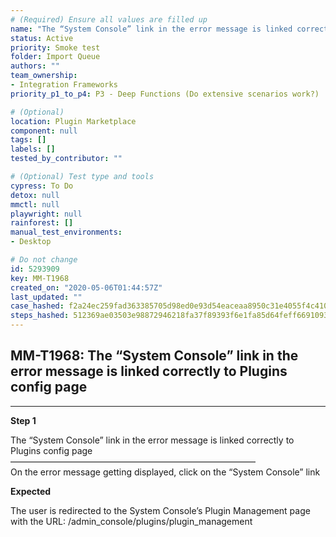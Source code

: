 ```yaml
---
# (Required) Ensure all values are filled up
name: "The “System Console” link in the error message is linked correctly to Plugins config page"
status: Active
priority: Smoke test
folder: Import Queue
authors: ""
team_ownership: 
- Integration Frameworks
priority_p1_to_p4: P3 - Deep Functions (Do extensive scenarios work?)

# (Optional)
location: Plugin Marketplace
component: null
tags: []
labels: []
tested_by_contributor: ""

# (Optional) Test type and tools
cypress: To Do
detox: null
mmctl: null
playwright: null
rainforest: []
manual_test_environments:
- Desktop

# Do not change
id: 5293909
key: MM-T1968
created_on: "2020-05-06T01:44:57Z"
last_updated: ""
case_hashed: f2a24ec259fad363385705d98ed0e93d54eaceaa8950c31e4055f4c410e00c5eb1da9ddff50fcfcc9274f967399c2ceb
steps_hashed: 512369ae03503e98872946218fa37f89393f6e1fa85d64feff66910934c105c61ca55d70fddc0089318e7200ff0173d0
---
```


<!-- (Auto-generated) Based on frontmatter's "key" and "name" -->

## MM-T1968: The “System Console” link in the error message is linked correctly to Plugins config page

---

**Step 1**

The “System Console” link in the error message is linked correctly to Plugins config page\
————————————————————————————\
On the error message getting displayed, click on the “System Console” link

**Expected**

The user is redirected to the System Console’s Plugin Management page with the URL: /admin\_console/plugins/plugin\_management
